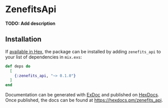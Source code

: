 # ZenefitsApi

**TODO: Add description**

## Installation

If [available in Hex](https://hex.pm/docs/publish), the package can be installed
by adding `zenefits_api` to your list of dependencies in `mix.exs`:

```elixir
def deps do
  [
    {:zenefits_api, "~> 0.1.0"}
  ]
end
```

Documentation can be generated with [ExDoc](https://github.com/elixir-lang/ex_doc)
and published on [HexDocs](https://hexdocs.pm). Once published, the docs can
be found at <https://hexdocs.pm/zenefits_api>.

